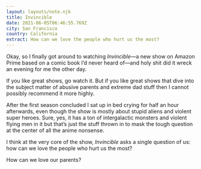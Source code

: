 ```yaml
---
layout: layouts/note.njk
title: Invincible
date: 2021-06-05T06:46:55.769Z
city: San Francisco
country: California
extract: How can we love the people who hurt us the most?
---
```


Okay, so I finally got around to watching _Invincible_—a new show on Amazon Prime based on a comic book I’d never heard of—and holy shit did it wreck an evening for me the other day.

If you like great shows, go watch it. But if you like great shows that dive into the subject matter of abusive parents and extreme dad stuff then I cannot possibly recommend it more highly.

After the first season concluded I sat up in bed crying for half an hour afterwards, even though the show is mostly about stupid aliens and violent super heroes. Sure, yes, it has a ton of intergalactic monsters and violent flying men in it but that’s just the stuff thrown in to mask the tough question at the center of all the anime nonsense.

I think at the very core of the show, _Invincible_ asks a single question of us: how can we love the people who hurt us the most?

How can we love our parents?
